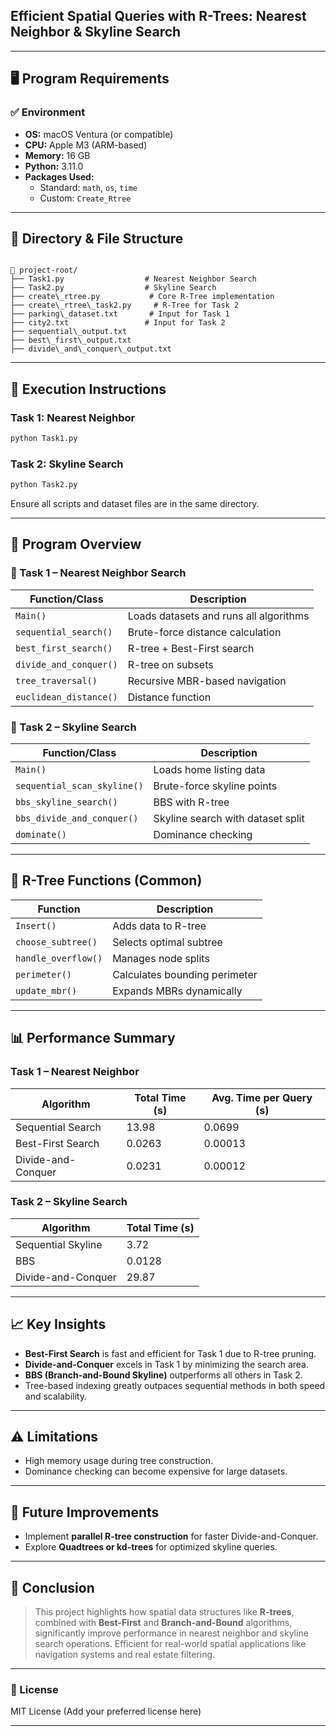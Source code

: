 
## Efficient Spatial Queries with R-Trees: Nearest Neighbor & Skyline Search

---

## 🖥️ Program Requirements

### ✅ Environment

- **OS:** macOS Ventura (or compatible)
- **CPU:** Apple M3 (ARM-based)
- **Memory:** 16 GB
- **Python:** 3.11.0  
- **Packages Used:**
  - Standard: `math`, `os`, `time`
  - Custom: `Create_Rtree`

---

## 📂 Directory & File Structure

```

📁 project-root/
├── Task1.py                  # Nearest Neighbor Search
├── Task2.py                  # Skyline Search
├── create\_rtree.py           # Core R-Tree implementation
├── create\_rtree\_task2.py     # R-Tree for Task 2
├── parking\_dataset.txt       # Input for Task 1
├── city2.txt                 # Input for Task 2
├── sequential\_output.txt
├── best\_first\_output.txt
├── divide\_and\_conquer\_output.txt

````

---

## 🚀 Execution Instructions

### Task 1: Nearest Neighbor

```bash
python Task1.py
````

### Task 2: Skyline Search

```bash
python Task2.py
```

Ensure all scripts and dataset files are in the same directory.

---

## 🧠 Program Overview

### 🔎 Task 1 – Nearest Neighbor Search

| Function/Class         | Description                            |
| ---------------------- | -------------------------------------- |
| `Main()`               | Loads datasets and runs all algorithms |
| `sequential_search()`  | Brute-force distance calculation       |
| `best_first_search()`  | R-tree + Best-First search             |
| `divide_and_conquer()` | R-tree on subsets                      |
| `tree_traversal()`     | Recursive MBR-based navigation         |
| `euclidean_distance()` | Distance function                      |

### 🧭 Task 2 – Skyline Search

| Function/Class              | Description                       |
| --------------------------- | --------------------------------- |
| `Main()`                    | Loads home listing data           |
| `sequential_scan_skyline()` | Brute-force skyline points        |
| `bbs_skyline_search()`      | BBS with R-tree                   |
| `bbs_divide_and_conquer()`  | Skyline search with dataset split |
| `dominate()`                | Dominance checking                |

---

## 🌲 R-Tree Functions (Common)

| Function            | Description                   |
| ------------------- | ----------------------------- |
| `Insert()`          | Adds data to R-tree           |
| `choose_subtree()`  | Selects optimal subtree       |
| `handle_overflow()` | Manages node splits           |
| `perimeter()`       | Calculates bounding perimeter |
| `update_mbr()`      | Expands MBRs dynamically      |

---

## 📊 Performance Summary

### Task 1 – Nearest Neighbor

| Algorithm          | Total Time (s) | Avg. Time per Query (s) |
| ------------------ | -------------- | ----------------------- |
| Sequential Search  | 13.98          | 0.0699                  |
| Best-First Search  | 0.0263         | 0.00013                 |
| Divide-and-Conquer | 0.0231         | 0.00012                 |

### Task 2 – Skyline Search

| Algorithm          | Total Time (s) |
| ------------------ | -------------- |
| Sequential Skyline | 3.72           |
| BBS                | 0.0128         |
| Divide-and-Conquer | 29.87          |

---

## 📈 Key Insights

* **Best-First Search** is fast and efficient for Task 1 due to R-tree pruning.
* **Divide-and-Conquer** excels in Task 1 by minimizing the search area.
* **BBS (Branch-and-Bound Skyline)** outperforms all others in Task 2.
* Tree-based indexing greatly outpaces sequential methods in both speed and scalability.

---

## ⚠️ Limitations

* High memory usage during tree construction.
* Dominance checking can become expensive for large datasets.

---

## 🚀 Future Improvements

* Implement **parallel R-tree construction** for faster Divide-and-Conquer.
* Explore **Quadtrees or kd-trees** for optimized skyline queries.

---

## 📌 Conclusion

> This project highlights how spatial data structures like **R-trees**, combined with **Best-First** and **Branch-and-Bound** algorithms, significantly improve performance in nearest neighbor and skyline search operations. Efficient for real-world spatial applications like navigation systems and real estate filtering.

---

### 🧾 License

MIT License (Add your preferred license here)

---

```
